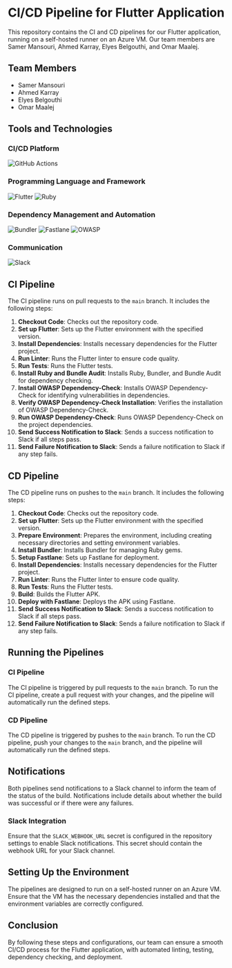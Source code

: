 # CI/CD Pipeline for Flutter Application

This repository contains the CI and CD pipelines for our Flutter application, running on a self-hosted runner on an Azure VM. Our team members are Samer Mansouri, Ahmed Karray, Elyes Belgouthi, and Omar Maalej.

## Team Members

- Samer Mansouri
- Ahmed Karray
- Elyes Belgouthi
- Omar Maalej

## Tools and Technologies

### CI/CD Platform
![GitHub Actions](https://github.githubassets.com/images/modules/logos_page/GitHub-Mark.png)

### Programming Language and Framework
![Flutter](https://storage.googleapis.com/cms-storage-bucket/0dbfcc7a59cd1cf16282.png)
![Ruby](https://www.ruby-lang.org/images/header-ruby-logo.png)

### Dependency Management and Automation
![Bundler](https://bundler.io/images/logo-black.png)
![Fastlane](https://fastlane.tools/assets/img/fastlane_text.png)
![OWASP](https://www.owasp.org/themes/owasp/assets/images/logo.png)

### Communication
![Slack](https://a.slack-edge.com/80588/marketing/img/icons/icon_slack_hash_colored.png)

## CI Pipeline

The CI pipeline runs on pull requests to the `main` branch. It includes the following steps:

1. **Checkout Code**: Checks out the repository code.
2. **Set up Flutter**: Sets up the Flutter environment with the specified version.
3. **Install Dependencies**: Installs necessary dependencies for the Flutter project.
4. **Run Linter**: Runs the Flutter linter to ensure code quality.
5. **Run Tests**: Runs the Flutter tests.
6. **Install Ruby and Bundle Audit**: Installs Ruby, Bundler, and Bundle Audit for dependency checking.
7. **Install OWASP Dependency-Check**: Installs OWASP Dependency-Check for identifying vulnerabilities in dependencies.
8. **Verify OWASP Dependency-Check Installation**: Verifies the installation of OWASP Dependency-Check.
9. **Run OWASP Dependency-Check**: Runs OWASP Dependency-Check on the project dependencies.
10. **Send Success Notification to Slack**: Sends a success notification to Slack if all steps pass.
11. **Send Failure Notification to Slack**: Sends a failure notification to Slack if any step fails.

## CD Pipeline

The CD pipeline runs on pushes to the `main` branch. It includes the following steps:

1. **Checkout Code**: Checks out the repository code.
2. **Set up Flutter**: Sets up the Flutter environment with the specified version.
3. **Prepare Environment**: Prepares the environment, including creating necessary directories and setting environment variables.
4. **Install Bundler**: Installs Bundler for managing Ruby gems.
5. **Setup Fastlane**: Sets up Fastlane for deployment.
6. **Install Dependencies**: Installs necessary dependencies for the Flutter project.
7. **Run Linter**: Runs the Flutter linter to ensure code quality.
8. **Run Tests**: Runs the Flutter tests.
9. **Build**: Builds the Flutter APK.
10. **Deploy with Fastlane**: Deploys the APK using Fastlane.
11. **Send Success Notification to Slack**: Sends a success notification to Slack if all steps pass.
12. **Send Failure Notification to Slack**: Sends a failure notification to Slack if any step fails.

## Running the Pipelines

### CI Pipeline

The CI pipeline is triggered by pull requests to the `main` branch. To run the CI pipeline, create a pull request with your changes, and the pipeline will automatically run the defined steps.

### CD Pipeline

The CD pipeline is triggered by pushes to the `main` branch. To run the CD pipeline, push your changes to the `main` branch, and the pipeline will automatically run the defined steps.

## Notifications

Both pipelines send notifications to a Slack channel to inform the team of the status of the build. Notifications include details about whether the build was successful or if there were any failures.

### Slack Integration

Ensure that the `SLACK_WEBHOOK_URL` secret is configured in the repository settings to enable Slack notifications. This secret should contain the webhook URL for your Slack channel.

## Setting Up the Environment

The pipelines are designed to run on a self-hosted runner on an Azure VM. Ensure that the VM has the necessary dependencies installed and that the environment variables are correctly configured.

## Conclusion

By following these steps and configurations, our team can ensure a smooth CI/CD process for the Flutter application, with automated linting, testing, dependency checking, and deployment.
